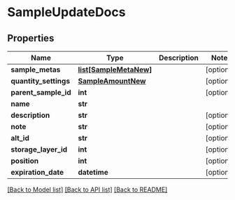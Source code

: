 # SampleUpdateDocs

## Properties
Name | Type | Description | Notes
------------ | ------------- | ------------- | -------------
**sample_metas** | [**list[SampleMetaNew]**](SampleMetaNew.md) |  | [optional] 
**quantity_settings** | [**SampleAmountNew**](SampleAmountNew.md) |  | [optional] 
**parent_sample_id** | **int** |  | [optional] 
**name** | **str** |  | 
**description** | **str** |  | [optional] 
**note** | **str** |  | [optional] 
**alt_id** | **str** |  | [optional] 
**storage_layer_id** | **int** |  | [optional] 
**position** | **int** |  | [optional] 
**expiration_date** | **datetime** |  | [optional] 

[[Back to Model list]](../README.md#documentation-for-models) [[Back to API list]](../README.md#documentation-for-api-endpoints) [[Back to README]](../README.md)


